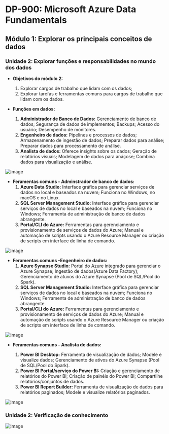 # DP-900: Microsoft Azure Data Fundamentals

## Módulo 1: Explorar os principais conceitos de dados

### Unidade 2: Explorar funções e responsabilidades no mundo dos dados

- **Objetivos do módulo 2:**
  1. Explorar cargos de trabalho que lidam com os dados;
  2. Explorar tarefas e ferramentas comuns para cargos de trabalho que lidam com os dados.
  
- **Funções em dados:**
  1. **Administrador de Banco de Dados:** Gerenciamento de banco de dados; Segurança de dados de implementos; Backups; Acesso do usuário; Desempenho de monitores.
  2. **Engenheiro de dados:** Pipelines e processos de dados; Armazenamento de ingestão de dados; Preparar dados para análise; Preparar dados para processamento de análise.
  3. **Analista de dados:** Oferece insights sobre os dados; Geração de relatórios visuais; Modelagem de dados para anáçose; Combina dados para visualização e análise.
  
![image](https://user-images.githubusercontent.com/86172286/188045230-fad57b19-5a54-40db-80c7-1a6d594192be.png)

- **Feramentas comuns - Adminstrador de banco de dados:**
  1. **Azure Data Studio:** Interface gráfica para gerenciar serviços de dados no local e baseados na nuvem; Funciona no Windows, no macOS e no Linux.
  2. **SQL Server Management Studio:** Interface gráfica para gerenciar serviços de dados no local e baseados na nuvem; Funciona no Windows; Ferramenta de administração de banco de dados abrangente.
  3. **Portal/CLI do Azure:** Ferramentas para gerenciamento e provisionamento de serviços de dados do Azure; Manual e automação de scripts usando o Azure Resource Manager ou criação de scripts em interface de linha de comando.

![image](https://user-images.githubusercontent.com/86172286/188045869-2147ba24-2f6a-4ef0-82e8-9722d5a17e0e.png)

- **Feramentas comuns -Engenheiro de dados:**
  1. **Azure Synapse Studio:** Portal do Azure integrado para gerenciar o Azure Synapse; Ingestão de dados(Azure Data Factory); Gerenciamento de atuvos do Azure Synapse (Pool de SQL/Pool do Spark).
  2. **SQL Server Management Studio:** Interface gráfica para gerenciar serviços de dados no local e baseados na nuvem; Funciona no Windows; Ferramenta de administração de banco de dados abrangente.
  3. **Portal/CLI do Azure:** Ferramentas para gerenciamento e provisionamento de serviços de dados do Azure; Manual e automação de scripts usando o Azure Resource Manager ou criação de scripts em interface de linha de comando.

![image](https://user-images.githubusercontent.com/86172286/188047208-6701d048-dd1d-44a9-963d-268e49b5f19e.png)

- **Feramentas comuns - Analista de dados:**

  1. **Power BI Desktop:** Ferramenta de visualização de dados; Modele e visualize dados; Gerenciamento de ativos do Azure Synapse (Pool de SQL/Pool do Spark).
  2. **Power BI Portal/serviço do Power BI:** Criação e gerenciamento de relatórios do Power BI; Criação de painéis do Power BI; Compartilhe relatórios/conjuntos de dados.
  3. **Power BI Report Builder:** Ferramenta de visualização de dados para relatórios paginados; Modele e visualize relatórios paginados.

![image](https://user-images.githubusercontent.com/86172286/188046442-a74861aa-53f5-4d42-b4c7-cb242a5b82ef.png)

### Unidade 2: Verificação de conhecimento

![image](https://user-images.githubusercontent.com/86172286/188047853-f8e11282-a786-4af8-a983-322ceadf942b.png)

